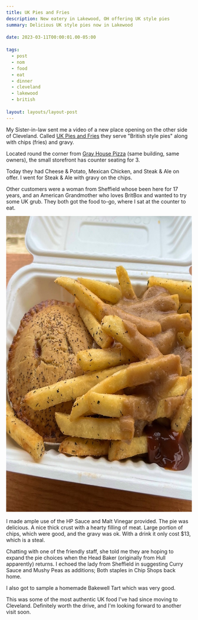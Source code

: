 ```yaml
---
title: UK Pies and Fries
description: New eatery in Lakewood, OH offering UK style pies
summary: Delicious UK style pies now in Lakewood

date: 2023-03-11T00:00:01.00-05:00

tags:
  - post
  - nom
  - food
  - eat
  - dinner
  - cleveland
  - lakewood
  - british

layout: layouts/layout-post
---
```

My Sister-in-law sent me a video of a new place opening on the other side of Cleveland. Called <a href="https://ukpiesandfries.com" title="">UK Pies and Fries</a> they serve "British style pies" along with chips (fries) and gravy.

Located round the corner from <a href="https://www.grayhousepizza.com" title="">Gray House Pizza</a> (same building, same owners), the small storefront has counter seating for 3.

Today they had Cheese & Potato, Mexican Chicken, and Steak & Ale on offer. I went for Steak & Ale with gravy on the chips.

Other customers were a woman from Sheffield whose been here for 17 years, and an American Grandmother who loves BritBox and wanted to try some UK grub. They both got the food to-go, where I sat at the counter to eat.

<img class="img-border" src="/img/2023-03-11-pie-chips-gravy.jpeg" alt="Steak and ale pie with chips and gravy" width="802" height="802" />

I made ample use of the HP Sauce and Malt Vinegar provided. The pie was delicious. A nice thick crust with a hearty filling of meat. Large portion of chips, which were good, and the gravy was ok. With a drink it only cost $13, which is a steal.

Chatting with one of the friendly staff, she told me they are hoping to expand the pie choices when the Head Baker (originally from Hull apparently) returns. I echoed the lady from Sheffield in suggesting Curry Sauce and Mushy Peas as additions; Both staples in Chip Shops back home.

I also got to sample a homemade Bakewell Tart which was very good.

This was some of the most authentic UK food I've had since moving to Cleveland. Definitely worth the drive, and I'm looking forward to another visit soon.




